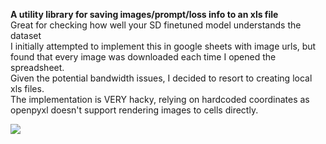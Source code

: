 **A utility library for saving images/prompt/loss info to an xls file**  
Great for checking how well your SD finetuned model understands the dataset  
I initially attempted to implement this in google sheets with image urls, but found that every image was downloaded each time I opened the spreadsheet.  
Given the potential bandwidth issues, I decided to resort to creating local xls files.  
The implementation is VERY hacky, relying on hardcoded coordinates as openpyxl doesn't support rendering images to cells directly.  

![](https://gyazo.com/2342fb8c8a61db4a4c42881628831362.j)
